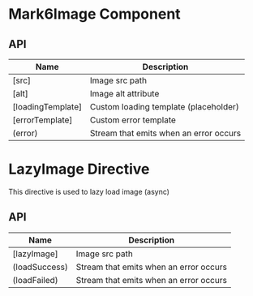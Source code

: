 # Mark6Image Component

## API

| Name              | Description                            |
| ----------------- | -------------------------------------- |
| [src]             | Image src path                         |
| [alt]             | Image alt attribute                    |
| [loadingTemplate] | Custom loading template (placeholder)  |
| [errorTemplate]   | Custom error template                  |
| (error)           | Stream that emits when an error occurs |

# LazyImage Directive

This directive is used to lazy load image (async)

## API

| Name          | Description                            |
| ------------- | -------------------------------------- |
| [lazyImage]   | Image src path                         |
| (loadSuccess) | Stream that emits when an error occurs |
| (loadFailed)  | Stream that emits when an error occurs |
